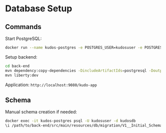 # Database Setup

## Commands

Start PostgreSQL:
```bash
docker run --name kudos-postgres -e POSTGRES_USER=kudosuser -e POSTGRES_PASSWORD=kudospass -e POSTGRES_DB=kudosdb -p 5432:5432 -d postgres:16
```

Setup backend:
```bash
cd back-end
mvn dependency:copy-dependencies -DincludeArtifactIds=postgresql -DoutputDirectory=src/main/liberty/config/lib
mvn liberty:dev

```

Application: `http://localhost:9080/kudo-app`

## Schema

Manual schema creation if needed:
```bash
docker exec -it kudos-postgres psql -U kudosuser -d kudosdb
\i /path/to/back-end/src/main/resources/db/migration/V1__Initial_Schema.sql
```